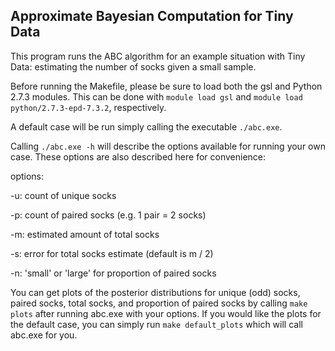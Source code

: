 ## Approximate Bayesian Computation for Tiny Data

This program runs the ABC algorithm for an example situation with Tiny Data: estimating the number of socks given a small sample. 

Before running the Makefile, please be sure to load both the gsl and 
Python 2.7.3 modules. This can be done with `module load gsl` and 
`module load python/2.7.3-epd-7.3.2`, respectively.  

A default case will be run simply calling the executable `./abc.exe`.

Calling `./abc.exe -h` will describe the options available for running your own case. These options are also described here for convenience:

options:

-u: count of unique socks

-p: count of paired socks (e.g. 1 pair = 2 socks)

-m: estimated amount of total socks

-s: error for total socks estimate (default is m / 2)

-n: 'small' or 'large' for proportion of paired socks

You can get plots of the posterior distributions for unique (odd) socks, paired socks, total socks, and proportion of paired socks by calling `make plots` after running abc.exe with your options. If you would like the plots for the default case, you can simply run `make default_plots` which will call abc.exe for you.


